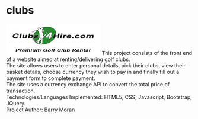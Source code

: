 # clubs
<img src="images/logo.jpg" alt="logo">
This project consists of the front end of a website aimed at renting/delivering golf clubs.<br>The site allows users to 
enter personal details, pick their clubs, view their basket details, choose currency they wish to pay in and
finally fill out a payment form to complete payment.<br>
The site uses a currency exchange API to convert the total price of transaction.<br>
Technologies/Languages Implemented: HTML5, CSS, Javascript, Bootstrap, JQuery.<br>
Project Author: Barry Moran
